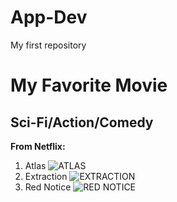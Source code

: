 # App-Dev
My first repository
# My Favorite Movie
## Sci-Fi/Action/Comedy

**From Netflix:**
1. Atlas
   ![ATLAS](https://mmedia.notitarde.com.ve/19837/foto-agencia-48884.jpg)
2. Extraction
   ![EXTRACTION](https://tse2.mm.bing.net/th/id/OIP.JbuNvE2bRs_hlzNyScII_QHaKj?cb=iwp1&rs=1&pid=ImgDetMain)
3. Red Notice
   ![RED NOTICE](https://wallpaperaccess.com/full/7741536.jpg)
